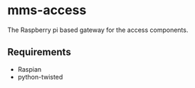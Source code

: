 mms-access
==========

The Raspberry pi based gateway for the access components.

Requirements
------------

* Raspian
* python-twisted

